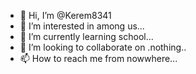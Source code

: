 - 👋 Hi, I’m @Kerem8341
- 👀 I’m interested in among us...
- 🌱 I’m currently learning school...
- 💞️ I’m looking to collaborate on .nothing..
- 📫 How to reach me from nowwhere...

<!---
Kerem8341/Kerem8341 is a ✨ special ✨ repository because its `README.md` (this file) appears on your GitHub profile.
You can click the Preview link to take a look at your changes.
--->
